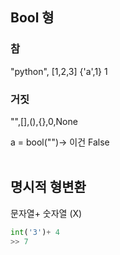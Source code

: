 ## Bool 형
### 참
"python", [1,2,3] {'a',1} 1
</br>

### 거짓
"",[],(),{},0,None

a = bool("")-> 이건 False
</br>
</br>

## 명시적 형변환
문자열+ 숫자열 (X)
``` python
int('3')+ 4 
>> 7
```
